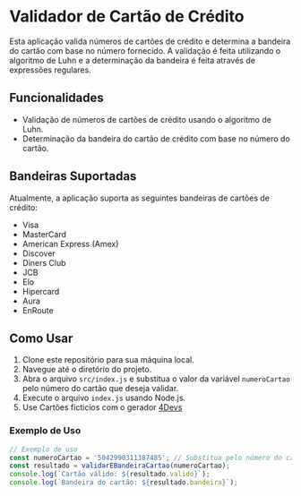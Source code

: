 # Validador de Cartão de Crédito

Esta aplicação valida números de cartões de crédito e determina a bandeira do cartão com base no número fornecido. A validação é feita utilizando o algoritmo de Luhn e a determinação da bandeira é feita através de expressões regulares.

## Funcionalidades

- Validação de números de cartões de crédito usando o algoritmo de Luhn.
- Determinação da bandeira do cartão de crédito com base no número do cartão.

## Bandeiras Suportadas

Atualmente, a aplicação suporta as seguintes bandeiras de cartões de crédito:

- Visa
- MasterCard
- American Express (Amex)
- Discover
- Diners Club
- JCB
- Elo
- Hipercard
- Aura
- EnRoute

## Como Usar

1. Clone este repositório para sua máquina local.
2. Navegue até o diretório do projeto.
3. Abra o arquivo `src/index.js` e substitua o valor da variável `numeroCartao` pelo número do cartão que deseja validar.
4. Execute o arquivo `index.js` usando Node.js.
5. Use Cartões ficticios com o gerador [4Devs](https://www.4devs.com.br/gerador_de_numero_cartao_credito) 

### Exemplo de Uso

```javascript
// Exemplo de uso
const numeroCartao = '5042990311387485'; // Substitua pelo número do cartão a ser validado
const resultado = validarEBandeiraCartao(numeroCartao);
console.log(`Cartão válido: ${resultado.valido}`);
console.log(`Bandeira do cartão: ${resultado.bandeira}`);
